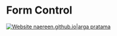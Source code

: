 # Form Control

[![Website naereen.github.io|arga pratama](https://xrpl1.onlyonerpl.repl.co.svg)](https://xrpl1.onlyonerpl.repl.co)
